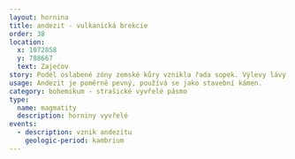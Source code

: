 ```yaml
---
layout: hornina
title: andezit - vulkanická brekcie
order: 38
location:
  x: 1072858
  y: 788667
  text: Zaječov
story: Podél oslabené zóny zemské kůry vznikla řada sopek. Výlevy lávy se střídaly s chrlením sopečného popela a bomb při erupcích. Usazováním vrstev sopečných vyvrženin vznikaly tufy, z nichž se tvořily kužely vulkánů. Již zpevněné vrstvy tufů byly často při dalších erupcích roztrhány a rozmetány. Vznikla změť ostrohranných úlomků, navršených bez ladu a skladu. Všimněte si, že vrstvičky tufu mají v každém úlomku jiný směr. Mezery mezi úlomky později vyplnil kalcit a spojil je v horninu, které říkáme brekcie.
usage: Andezit je poměrně pevný, používá se jako stavební kámen.
category: bohemikum - strašické vyvřelé pásmo
type:
  name: magmatity
  description: horniny vyvřelé
events:
  - description: vznik andezitu
    geologic-period: kambrium
---
```


